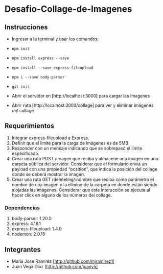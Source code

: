 # Desafio-Collage-de-Imagenes

## Instrucciones

- Ingresar a la terminal y usar los comandos:

- `npm init`
- `npm install express --save`
- `npm install --save express-fileupload`
- `npm i --save body-parser`
- `git init`

- Abrir el servidor en [http://localhost:3000] para cargar las imagenes
- Abrir ruta [http://localhost:3000/collage] para ver y eliminar imágenes del collage

## Requerimientos

1. Integrar express-fileupload a Express.
2. Definir que el límite para la carga de imágenes es de 5MB.
3. Responder con un mensaje indicando que se sobrepasó el límite especificado.
4. Crear una ruta POST /imagen que reciba y almacene una imagen en una carpeta
pública del servidor. Considerar que el formulario envía un payload con una
propiedad “position”, que indica la posición del collage donde se deberá mostrar la
imagen.
5. Crear una ruta GET /deleteImg/:nombre que reciba como parámetro el nombre de
una imagen y la elimine de la carpeta en donde están siendo alojadas las imágenes.
Considerar que esta interacción se ejecuta al hacer click en alguno de los números
del collage.

### Dependencias

1. body-parser: 1.20.0
2. express: 4.18.1
3. express-fileupload: 1.4.0
4. nodemon: 2.0.16

## Integrantes

- Maria Jose Ramirez [http://github.com/mjramirez1]
- Juan Vega Díaz [http://github.com/juanv5]
